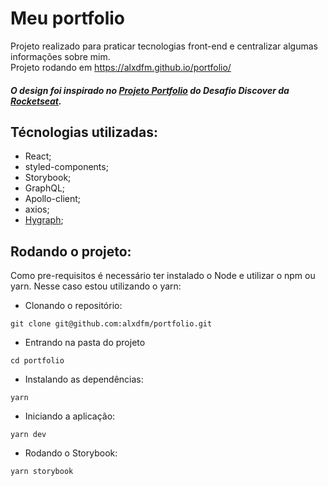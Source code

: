 # Meu portfolio

Projeto realizado para praticar tecnologias front-end e centralizar algumas informações sobre mim. <br>
Projeto rodando em https://alxdfm.github.io/portfolio/ <br>

##### O design foi inspirado no [Projeto Portfolio](https://www.figma.com/file/L6fCiWtOgXCfslQdezqQeF/DD-%2F-Portfolio/duplicate?node-id=3%3A2) do Desafio Discover da [Rocketseat](https://www.rocketseat.com.br/).<br>

## Técnologias utilizadas:

- React;
- styled-components;
- Storybook;
- GraphQL;
- Apollo-client;
- axios;
- [Hygraph](https://app.hygraph.com/36a67e3292ab471dba4da10553980870/master/graphiql);

## Rodando o projeto:

Como pre-requisitos é necessário ter instalado o Node e utilizar o npm ou yarn. Nesse caso estou utilizando o yarn:

- Clonando o repositório:

```
git clone git@github.com:alxdfm/portfolio.git
```

- Entrando na pasta do projeto

```
cd portfolio
```

- Instalando as dependências:

```
yarn
```

- Iniciando a aplicação:

```
yarn dev
```

- Rodando o Storybook:

```
yarn storybook
```
